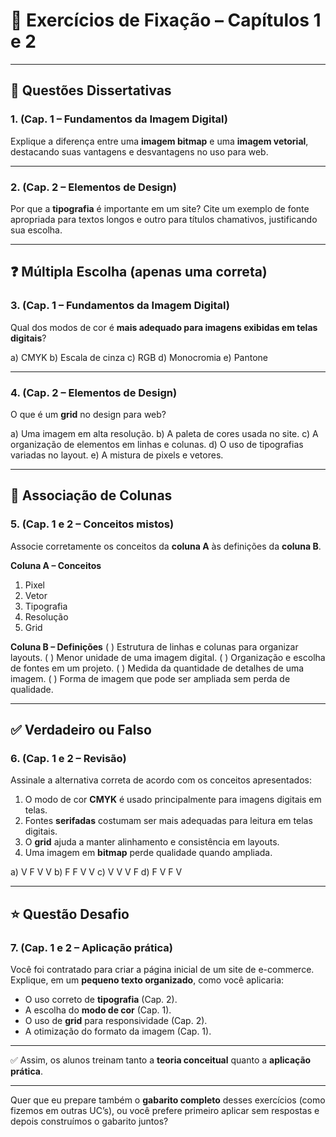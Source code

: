# 📘 Exercícios de Fixação – Capítulos 1 e 2

------

## 📝 Questões Dissertativas

### **1. (Cap. 1 – Fundamentos da Imagem Digital)**

Explique a diferença entre uma **imagem bitmap** e uma **imagem vetorial**, destacando suas vantagens e desvantagens no uso para web.

------

### **2. (Cap. 2 – Elementos de Design)**

Por que a **tipografia** é importante em um site? Cite um exemplo de fonte apropriada para textos longos e outro para títulos chamativos, justificando sua escolha.

------

## ❓ Múltipla Escolha (apenas uma correta)

### **3. (Cap. 1 – Fundamentos da Imagem Digital)**

Qual dos modos de cor é **mais adequado para imagens exibidas em telas digitais**?

a) CMYK
 b) Escala de cinza
 c) RGB
 d) Monocromia
 e) Pantone

------

### **4. (Cap. 2 – Elementos de Design)**

O que é um **grid** no design para web?

a) Uma imagem em alta resolução.
 b) A paleta de cores usada no site.
 c) A organização de elementos em linhas e colunas.
 d) O uso de tipografias variadas no layout.
 e) A mistura de pixels e vetores.

------

## 🔗 Associação de Colunas

### **5. (Cap. 1 e 2 – Conceitos mistos)**

Associe corretamente os conceitos da **coluna A** às definições da **coluna B**.

**Coluna A – Conceitos**

1. Pixel
2. Vetor
3. Tipografia
4. Resolução
5. Grid

**Coluna B – Definições**
 (   ) Estrutura de linhas e colunas para organizar layouts.
 (   ) Menor unidade de uma imagem digital.
 (   ) Organização e escolha de fontes em um projeto.
 (   ) Medida da quantidade de detalhes de uma imagem.
 (   ) Forma de imagem que pode ser ampliada sem perda de qualidade.

------

## ✅ Verdadeiro ou Falso

### **6. (Cap. 1 e 2 – Revisão)**

Assinale a alternativa correta de acordo com os conceitos apresentados:

1. O modo de cor **CMYK** é usado principalmente para imagens digitais em telas.
2. Fontes **serifadas** costumam ser mais adequadas para leitura em telas digitais.
3. O **grid** ajuda a manter alinhamento e consistência em layouts.
4. Uma imagem em **bitmap** perde qualidade quando ampliada.

a) V F V V
 b) F F V V
 c) V V V F
 d) F V F V

------

## ⭐ Questão Desafio

### **7. (Cap. 1 e 2 – Aplicação prática)**

Você foi contratado para criar a página inicial de um site de e-commerce.
 Explique, em um **pequeno texto organizado**, como você aplicaria:

- O uso correto de **tipografia** (Cap. 2).
- A escolha do **modo de cor** (Cap. 1).
- O uso de **grid** para responsividade (Cap. 2).
- A otimização do formato da imagem (Cap. 1).

------

✅ Assim, os alunos treinam tanto a **teoria conceitual** quanto a **aplicação prática**.

------

Quer que eu prepare também o **gabarito completo** desses exercícios (como fizemos em outras UC’s), ou você prefere primeiro aplicar sem respostas e depois construímos o gabarito juntos?
